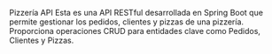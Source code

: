 Pizzería API
Esta es una API RESTful desarrollada en Spring Boot que permite gestionar los pedidos, clientes y pizzas de una pizzería. Proporciona operaciones CRUD para entidades clave como Pedidos, Clientes y Pizzas.
